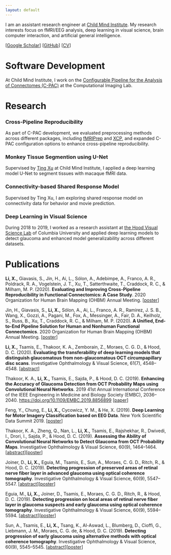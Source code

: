 ```yaml
---
layout: default
---
```


I am an assistant research engineer at [Child Mind Institute](https://childmind.org/). My research interests focus on fMRI/EEG analysis, deep learning in visual science, brain computer interaction, and artificial general intelligence.

[[Google Scholar](https://scholar.google.com/citations?user=YKtWorEAAAAJ&hl=en)] 
[[GitHub](https://github.com/SucyLi)]
[[CV](/assets/cv/XinhuiLi-CV.pdf)]

# Software Development

At Child Mind Institute, I work on the [Configurable Pipeline for the Analysis of Connectomes (C-PAC)](https://fcp-indi.github.io/) at the Computational Imaging Lab.

# Research

### Cross-Pipeline Reproducibility

As part of C-PAC development, we evaluated preprocessing methods across different packages, including [fMRIPrep](https://fmriprep.org/en/stable/) and [XCP](https://xcpengine.readthedocs.io/), and expanded C-PAC configuration options to enhance cross-pipeline reproducibility.

### Monkey Tissue Segmention using U-Net

Supervised by [Ting Xu](https://scholar.google.com/citations?hl=en&user=Ks7ywnAAAAAJ&view_op=list_works&sortby=pubdate) at Child Mind Institute, I applied a deep learning model U-Net to segment tissues with macaque fMRI data.

### Connectivity-based Shared Response Model

Supervised by Ting Xu, I am exploring shared response model on connectivity data for behavior and movie prediction.

### Deep Learning in Visual Science

During 2018 to 2019, I worked as a research assistant at [the Hood Visual Science Lab](https://hoodvisualscience.psychology.columbia.edu/) of Columbia University and applied deep learning models to detect glaucoma and enhanced model generalizability across different datasets.

# Publications

**Li, X.,** Giavasis, S., Jin, H., Ai, L., Sólon, A., Adebimpe, A., Franco, A. R., Poldrack, R. A., Vogelstein, J. T., Xu, T., Satterthwaite, T., Craddock, R. C., & Milham, M. P. (2020). **Evaluating and Improving Cross-Pipeline Reproducibility in Functional Connectomics: A Case Study**. 2020 Organization for Human Brain Mapping (OHBM) Annual Meeting. [[poster](/assets/poster/OHBM20_XL.pdf)]

Jin, H., Giavasis, S., **Li, X.,** Sólon, A., Ai, L., Franco, A. R., Ramirez, J. S. B., Wang, X., Gozzi, A., Pagani, M., Fox, A., Messinger, A., Fair, D. A., Keilholz, S., Russ, B., Xu, T., Craddock, R. C., & Milham, M. P. (2020). **A Unified, End-to-End Pipeline Solution for Human and Nonhuman Functional Connectomics**. 2020 Organization for Human Brain Mapping (OHBM) Annual Meeting. [[poster](/assets/poster/OHBM20_HJ.pdf)]

**Li, X.,** Tsamis, E., Thakoor, K. A., Zemborain, Z., Moraes, C. G. D., & Hood, D. C. (2020). **Evaluating the transferability of deep learning models that distinguish glaucomatous from non-glaucomatous OCT circumpapillary disc scans**. Investigative Ophthalmology & Visual Science, 61(7), 4548–4548. [[abstract](https://iovs.arvojournals.org/article.aspx?articleid=2769404)]

Thakoor, K. A., **Li, X.,** Tsamis, E., Sajda, P., & Hood, D. C. (2019). **Enhancing the Accuracy of Glaucoma Detection from OCT Probability Maps using Convolutional Neural Networks**. 2019 41st Annual International Conference of the IEEE Engineering in Medicine and Biology Society (EMBC), 2036–2040. https://doi.org/10.1109/EMBC.2019.8856899 [[paper](https://doi.org/10.1109/EMBC.2019.8856899)]

Feng, Y., Chung, E., **Li, X.,** Cycowicz, Y. M., & He, X. (2019). **Deep Learning for Motor Imagery Classification based on EEG Data**. New York Scientific Data Summit 2019. [[poster](/assets/poster/NYSDS19_YF.pdf)]

Thakoor, K. A., Zheng, Q., Nan, L., **Li, X.,** Tsamis, E., Rajshekhar, R., Dwivedi, I., Drori, I., Sajda, P., & Hood, D. C. (2019). **Assessing the Ability of Convolutional Neural Networks to Detect Glaucoma from OCT Probability Maps**. Investigative Ophthalmology & Visual Science, 60(9), 1464–1464. [[abstract](http://iovs.arvojournals.org/article.aspx?articleid=2741905)][[poster](/assets/poster/ARVO19_KT.pdf)]

Joiner, D., **Li, X.,** Eguia, M., Tsamis, E., Sun, A., Moraes, C. G. D., Ritch, R., & Hood, D. C. (2019). **Detecting progression of preserved areas of retinal nerve fiber layer in advanced glaucoma using optical coherence tomography**. Investigative Ophthalmology & Visual Science, 60(9), 5547–5547. [[abstract](http://iovs.arvojournals.org/article.aspx?articleid=2746331)][[poster](/assets/poster/ARVO19_DJ.pdf)]

Eguia, M., **Li, X.,** Joiner, D., Tsamis, E., Moraes, C. G. D., Ritch, R., & Hood, D. C. (2019). **Detecting progression on local areas of retinal nerve fiber layer in glaucoma suspects and early glaucoma using optical coherence tomography**. Investigative Ophthalmology & Visual Science, 60(9), 5594–5594. [[abstract](http://iovs.arvojournals.org/article.aspx?articleid=2747020)][[poster](/assets/poster/ARVO19_ME.pdf)]

Sun, A., Tsamis, E., **Li, X.,** Tsang, K., Al-Aswad, L., Blumberg, D., Cioffi, G., Liebmann, J. M., Moraes, C. G. de, & Hood, D. C. (2019). **Detecting progression of early glaucoma using alternative methods with optical coherence tomography**. Investigative Ophthalmology & Visual Science, 60(9), 5545–5545. [[abstract](http://iovs.arvojournals.org/article.aspx?articleid=2746329)][[poster](/assets/poster/ARVO19_AS.pdf)]